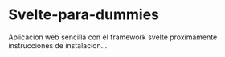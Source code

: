 # Svelte-para-dummies
Aplicacion web sencilla con el framework svelte
proximamente instrucciones de instalacion...
